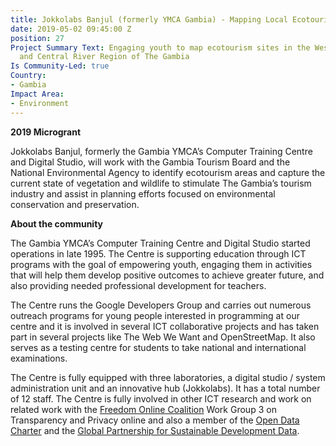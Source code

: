 ```yaml
---
title: Jokkolabs Banjul (formerly YMCA Gambia) - Mapping Local Ecotourism
date: 2019-05-02 09:45:00 Z
position: 27
Project Summary Text: Engaging youth to map ecotourism sites in the West Coast Region
  and Central River Region of The Gambia
Is Community-Led: true
Country:
- Gambia
Impact Area:
- Environment
---
```


**2019 Microgrant**  

Jokkolabs Banjul, formerly the Gambia YMCA’s Computer Training Centre and Digital Studio, will work with the Gambia Tourism Board and the National Environmental Agency to identify ecotourism areas and capture the current state of vegetation and wildlife to stimulate The Gambia’s tourism industry and assist in planning efforts focused on environmental conservation and preservation.


**About the community**  

The Gambia YMCA’s Computer Training Centre and Digital Studio started operations in late 1995. The Centre is supporting education through ICT programs with the goal of empowering youth, engaging them in activities that will help them develop positive outcomes to achieve greater future, and also providing needed professional development for teachers.

The Centre runs the Google Developers Group and carries out numerous outreach programs for young people interested in programming at our centre and it is involved in several ICT collaborative projects and has taken part in several projects like The Web We Want and OpenStreetMap. It also serves as a testing centre for students to take national and international examinations.

The Centre is fully equipped with three laboratories, a digital studio / system administration unit and an innovative hub (Jokkolabs). It has a total number of 12 staff. The Centre is fully involved in other ICT research and work on related work with the [Freedom Online Coalition](www.freedomonlinecoalition.com)  Work Group 3 on Transparency and Privacy online and also a member of the [Open Data Charter](www.opendatacharter.net) and the [Global Partnership for Sustainable Development Data](www.data4sdgs.org).
